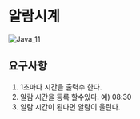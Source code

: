 # 알람시계
![Java_11](https://img.shields.io/badge/java-11-green)

## 요구사항
1. 1초마다 시간을 출력수 한다.
2. 알람 시간을 등록 할수있다. 예) 08:30
3. 알람 시간이 된다면 알람이 울린다. 

